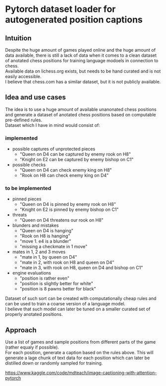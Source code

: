 # Pytorch dataset loader for autogenerated position captions

## Intuition

Despite the huge amount of games played online and the huge amount of data available, there is still a lack of data when it comes to a clean dataset of anotated chess positions for training language modoels in connection to chess.  
Available data on lichess.org exists, but needs to be hand curated and is not easily accessible.  
I believe that chess.com has a similar dataset, but it is not publicly available.

## Idea and use cases

The idea is to use a huge amount of available unanonated chess positions and generate a dataset of anotated chess positions based on computable pre-defined rules.  
Dataset which I have in mind would consist of:  

### implemented

- possible captures of unprotected pieces
  - "Queen on D4 can be captured by enemy rook on H8"
  - "Knight on E2 can be captured by enemy bishop on C1"
- possible checks
  - "Queen on D4 can check enemy king on H8"
  - "Rook on H8 can check enemy king on D4"

### to be implemented

- pinned pieces
  - "Queen on D4 is pinned by enemy rook on H8"
  - "Knight on E2 is pinned by enemy bishop on C1"
- threats
  - "Queen on D4 threatens our rook on H8"
- blunders and mistakes
  - "Queen on D4 is hanging"
  - "Rook on H8 is hanging"
  - "move 1. e4 is a blunder"
  - "missing a checkmate in 1 move"
- mates in 1, 2 and 3 moves
  - "mate in 1, by queen on D4"
  - "mate in 2, with rook on H8 and queen on D4"
  - "mate in 3, with rook on H8, queen on D4 and bishop on C1"
- engine evaluations
  - "position is rather even"
  - "position is slightly better for white"
  - "position is 8 pawns better for black"

Dataset of such sort can be created with computationally cheap rules and can be used to train a coarse version of a language model.  
I believe that such model can later be tuned on a smaller curated set of properly anotated positions.  

## Approach

Use a list of games and sample positions from different parts of the game (rather equaly if possible).  
For each position, generate a caption based on the rules above.  This will generate a lage chunk of text data for each position which can later be distilled down or randomly sampled for training.

https://www.kaggle.com/code/mdteach/image-captioning-with-attention-pytorch


